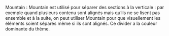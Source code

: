 Mountain : Mountain est utilisé pour séparer des sections à la verticale : par exemple quand plusieurs contenu sont alignés mais qu’ils ne se lisent pas ensemble et à la suite, on peut utiliser Mountain pour que visuellement les éléments soient séparés même si ils sont alignés. Ce divider a la couleur dominante du thème.
